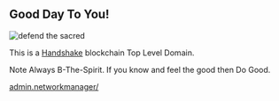 ## Good Day To You!

![defend the sacred](https://user-images.githubusercontent.com/37987346/90572388-e78c8c00-e181-11ea-9938-3bb0915909fa.jpg)

This is a [Handshake](https://handshake.org/) blockchain Top Level Domain. 

Note Always B-The-Spirit. If you know and feel the good then Do Good.

[admin.networkmanager/](http://admin.networkmanager/)
